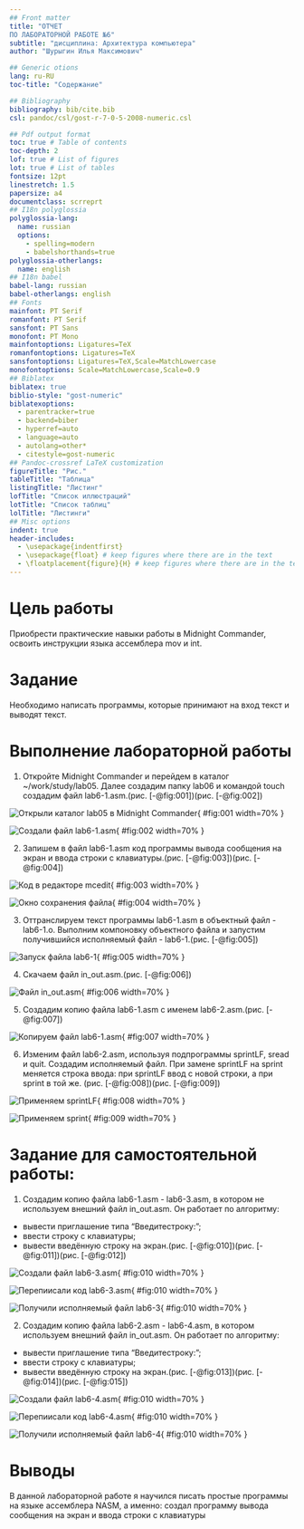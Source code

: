 ```yaml
---
## Front matter
title: "ОТЧЕТ 
ПО ЛАБОРАТОРНОЙ РАБОТЕ №6"
subtitle: "дисциплина: Архитектура компьютера"
author: "Шурыгин Илья Максимович"

## Generic otions
lang: ru-RU
toc-title: "Содержание"

## Bibliography
bibliography: bib/cite.bib
csl: pandoc/csl/gost-r-7-0-5-2008-numeric.csl

## Pdf output format
toc: true # Table of contents
toc-depth: 2
lof: true # List of figures
lot: true # List of tables
fontsize: 12pt
linestretch: 1.5
papersize: a4
documentclass: scrreprt
## I18n polyglossia
polyglossia-lang:
  name: russian
  options:
	- spelling=modern
	- babelshorthands=true
polyglossia-otherlangs:
  name: english
## I18n babel
babel-lang: russian
babel-otherlangs: english
## Fonts
mainfont: PT Serif
romanfont: PT Serif
sansfont: PT Sans
monofont: PT Mono
mainfontoptions: Ligatures=TeX
romanfontoptions: Ligatures=TeX
sansfontoptions: Ligatures=TeX,Scale=MatchLowercase
monofontoptions: Scale=MatchLowercase,Scale=0.9
## Biblatex
biblatex: true
biblio-style: "gost-numeric"
biblatexoptions:
  - parentracker=true
  - backend=biber
  - hyperref=auto
  - language=auto
  - autolang=other*
  - citestyle=gost-numeric
## Pandoc-crossref LaTeX customization
figureTitle: "Рис."
tableTitle: "Таблица"
listingTitle: "Листинг"
lofTitle: "Список иллюстраций"
lotTitle: "Список таблиц"
lolTitle: "Листинги"
## Misc options
indent: true
header-includes:
  - \usepackage{indentfirst}
  - \usepackage{float} # keep figures where there are in the text
  - \floatplacement{figure}{H} # keep figures where there are in the text
---
```


# Цель работы

Приобрести практические навыки работы в Midnight Commander, освоить инструкции языка ассемблера mov и int.

# Задание

Необходимо написать программы, которые принимают на вход текст и выводят текст.

# Выполнение лабораторной работы

1. Откройте Midnight Commander и перейдем в каталог ~/work/study/lab05. Далее создадим папку lab06 и командой touch создадим файл lab6-1.asm.(рис. [-@fig:001])(рис. [-@fig:002])

![Открыли каталог lab05 в Midnight Commander](image/img-1.jpg){ #fig:001 width=70% }

![Создали файл lab6-1.asm](image/img-5.jpg){ #fig:002 width=70% }

2. Запишем в файл lab6-1.asm код программы вывода сообщения на экран и ввода строки с клавиатуры.(рис. [-@fig:003])(рис. [-@fig:004])

![Код в редакторе mcedit](image/img-3.jpg){ #fig:003 width=70% }

![Окно сохранения файла](image/img-4.jpg){ #fig:004 width=70% }

3. Оттранслируем текст программы lab6-1.asm в объектный файл - lab6-1.o. Выполним компоновку объектного файла и запустим получившийся исполняемый файл - lab6-1.(рис. [-@fig:005])

![Запуск файла lab6-1](image/img-6.jpg){ #fig:005 width=70% }

4. Скачаем файл in_out.asm.(рис. [-@fig:006])

![Файл in_out.asm](image/img-7.jpg){ #fig:006 width=70% }

5. Создадим копию файла lab6-1.asm с именем lab6-2.asm.(рис. [-@fig:007])

![Копируем файл lab6-1.asm](image/img-8.jpg){ #fig:007 width=70% }

6. Изменим файл lab6-2.asm, используя подпрограммы sprintLF, sread и quit. Создадим исполняемый файл. При замене sprintLF на sprint меняется строка ввода: при sprintLF ввод с новой строки, а при sprint в той же. (рис. [-@fig:008])(рис. [-@fig:009])

![Применяем sprintLF](image/img-9.jpg){ #fig:008 width=70% }

![Применяем sprint](image/img-10.jpg){ #fig:009 width=70% }

# Задание для самостоятельной работы:

1. Создадим копию файла lab6-1.asm - lab6-3.asm, в котором не используем внешний файл in_out.asm. Он работает по алгоритму:
- вывести приглашение типа “Введитестроку:”;
- ввести строку с клавиатуры;
- вывести введённую строку на экран.(рис. [-@fig:010])(рис. [-@fig:011])(рис. [-@fig:012])

![Создали файл lab6-3.asm](image/img-11.jpg){ #fig:010 width=70% }

![Перепиисали код lab6-3.asm](image/img-15.jpg){ #fig:010 width=70% }

![Получили исполняемый файл lab6-3](image/img-14.jpg){ #fig:010 width=70% }

2.	Создадим копию файла lab6-2.asm - lab6-4.asm, в котором используем внешний файл in_out.asm. Он работает по алгоритму:
- вывести приглашение типа “Введитестроку:”;
- ввести строку с клавиатуры;
- вывести введённую строку на экран.(рис. [-@fig:013])(рис. [-@fig:014])(рис. [-@fig:015])

![Создали файл lab6-4.asm](image/img-12.jpg){ #fig:010 width=70% }

![Перепиисали код lab6-4.asm](image/img-16.jpg){ #fig:010 width=70% }

![Получили исполняемый файл lab6-4](image/img-13.jpg){ #fig:010 width=70% }

# Выводы

В данной лабораторной работе я научился писать простые программы на языке ассемблера NASM, а именно: создал программу вывода сообщения на экран и ввода строки с клавиатуры